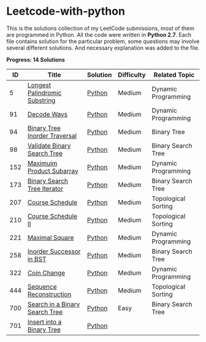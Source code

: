 # Leetcode-with-python

This is the solutions collection of my LeetCode submissions, most of them are programmed in Python. 
All the code were written in **Python 2.7**. Each file contains solution for the particular problem, some questions may involve several different solutions. And necessary explanation was added to the file. 



**Progress: 14 Solutions**

| ID   | Title                                                        | Solution                                       | Difficulty | Related Topic       |
| ---- | ------------------------------------------------------------ | ---------------------------------------------- | ---------- | ------------------- |
| 5    | [Longest Palindromic Substring](https://leetcode.com/problems/longest-palindromic-substring/) | [Python](./src/Longest-Palindromic-Substring)  | Medium     | Dynamic Programming |
| 91   | [Decode Ways](https://leetcode.com/problems/decode-ways/)    | [Python](./src/Decode-Ways)                    | Medium     | Dynamic Programming |
| 94   | [Binary Tree Inorder Traversal](https://leetcode.com/problems/binary-tree-inorder-traversal/) | [Python](./src/Binary-Tree-Inorder-Traversal)  | Medium     | Binary Tree         |
| 98   | [Validate Binary Search Tree](https://leetcode.com/problems/validate-binary-search-tree/) | [Python](./src/Validate-Binary-Search-Tree)    | Medium     | Binary Search Tree  |
| 152  | [Maximuim Product Subarray](https://leetcode.com/problems/maximum-product-subarray/) | [Python](./src/Maximum-Product-Subarray)       | Medium     | Dynamic Programming |
| 173  | [Binary Search Tree Iterator](https://leetcode.com/problems/binary-search-tree-iterator/) | [Python](./src/Binary-Search-Tree-Iteator)     | Medium     | Binary Search Tree  |
| 207  | [Course Schedule](https://leetcode.com/problems/course-schedule/) | [Python](./src/Course-Schedule)                | Medium     | Topological Sorting |
| 210  | [Course Schedule II](https://leetcode.com/problems/course-schedule-ii/) | [Python](./src/Course-Schedule-II)             | Medium     | Topological Sorting |
| 221  | [Maximal Square](https://leetcode.com/problems/maximal-square/) | [Python](./src/Maximal-Square)                 | Medium     | Dynamic Programming |
| 258  | [Inorder Successor in BST](https://leetcode.com/problems/inorder-successor-in-bst/) | [Python](./src/Inorder-Successor-in-BST)       | Medium     | Binary Search Tree  |
| 322  | [Coin Change](https://leetcode.com/problems/coin-change/)    | [Python](./src/Coin-Change)                    | Medium     | Dynamic Programming |
| 444  | [Sequence Reconstruction](https://leetcode.com/problems/sequence-reconstruction/) | [Python](./src/Sequence-Reconstruction)        | Medium     | Topological Sorting |
| 700  | [Search in a Binary Search Tree](https://leetcode.com/problems/search-in-a-binary-search-tree/) | [Python](./src/Search-in-a-Binary-Search-Tree) | Easy       | Binary Search Tree  |
| 701  | [Insert into a Binary Tree](https://leetcode.com/problems/insert-into-a-binary-search-tree/) | [Python](./src/)                               |            |                     |

​	